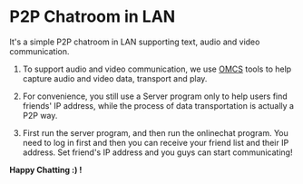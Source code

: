 # P2P Chatroom in LAN
It's a simple P2P chatroom in LAN supporting text, audio and video communication.

1. To support audio and video communication, we use [OMCS](http://www.oraycn.com/OMCS.aspx) tools to help capture audio and video data, transport and play. 

2. For convenience, you still use a Server program only to help users find friends' IP address, while the process of data transportation is actually a P2P way.

3. First run the server program, and then run the onlinechat program. You need to log in first and then you can receive your friend list and their IP address. Set friend's IP address and you guys can start communicating!

**Happy Chatting :) !**


